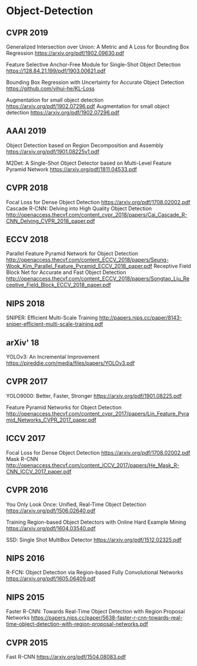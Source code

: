 # Object-Detection
## CVPR 2019
Generalized Intersection over Union: A Metric and A Loss for Bounding Box Regression 
https://arxiv.org/pdf/1902.09630.pdf  

Feature Selective Anchor-Free Module for Single-Shot Object Detection  
https://128.84.21.199/pdf/1903.00621.pdf  

Bounding Box Regression with Uncertainty for Accurate Object Detection  
https://github.com/yihui-he/KL-Loss  

Augmentation for small object detection  
https://arxiv.org/pdf/1902.07296.pdf
Augmentation for small object detection
https://arxiv.org/pdf/1902.07296.pdf
## AAAI 2019
Object Detection based on Region Decomposition and Assembly
https://arxiv.org/pdf/1901.08225v1.pdf

M2Det: A Single-Shot Object Detector based on Multi-Level Feature Pyramid Network
https://arxiv.org/pdf/1811.04533.pdf

## CVPR 2018
Focal Loss for Dense Object Detection
https://arxiv.org/pdf/1708.02002.pdf
Cascade R-CNN: Delving into High Quality Object Detection
http://openaccess.thecvf.com/content_cvpr_2018/papers/Cai_Cascade_R-CNN_Delving_CVPR_2018_paper.pdf
## ECCV 2018
Parallel Feature Pyramid Network for Object Detection
http://openaccess.thecvf.com/content_ECCV_2018/papers/Seung-Wook_Kim_Parallel_Feature_Pyramid_ECCV_2018_paper.pdf
Receptive Field Block Net for Accurate and Fast Object Detection  
http://openaccess.thecvf.com/content_ECCV_2018/papers/Songtao_Liu_Receptive_Field_Block_ECCV_2018_paper.pdf
## NIPS 2018
SNIPER: Efficient Multi-Scale Training
http://papers.nips.cc/paper/8143-sniper-efficient-multi-scale-training.pdf
## arXiv' 18
YOLOv3: An Incremental Improvement https://pjreddie.com/media/files/papers/YOLOv3.pdf
## CVPR 2017
YOLO9000: Better, Faster, Stronger 
https://arxiv.org/pdf/1901.08225.pdf

Feature Pyramid Networks for Object Detection
http://openaccess.thecvf.com/content_cvpr_2017/papers/Lin_Feature_Pyramid_Networks_CVPR_2017_paper.pdf

## ICCV 2017
Focal Loss for Dense Object Detection https://arxiv.org/pdf/1708.02002.pdf  
Mask R-CNN http://openaccess.thecvf.com/content_ICCV_2017/papers/He_Mask_R-CNN_ICCV_2017_paper.pdf

## CVPR 2016
You Only Look Once: Unified, Real-Time Object Detection
https://arxiv.org/pdf/1506.02640.pdf

Training Region-based Object Detectors with Online Hard Example Mining
https://arxiv.org/pdf/1604.03540.pdf

SSD: Single Shot MultiBox Detector
https://arxiv.org/pdf/1512.02325.pdf

## NIPS 2016
R-FCN: Object Detection via Region-based Fully Convolutional Networks
https://arxiv.org/pdf/1605.06409.pdf

## NIPS 2015
Faster R-CNN: Towards Real-Time Object Detection with Region Proposal Networks
https://papers.nips.cc/paper/5638-faster-r-cnn-towards-real-time-object-detection-with-region-proposal-networks.pdf

## CVPR 2015
Fast R-CNN https://arxiv.org/pdf/1504.08083.pdf


